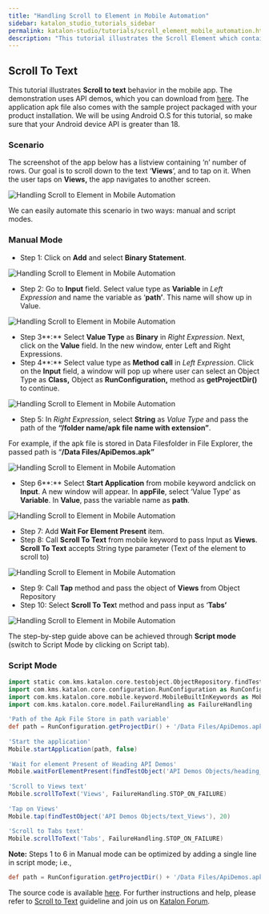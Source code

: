 ```yaml
---
title: "Handling Scroll to Element in Mobile Automation"
sidebar: katalon_studio_tutorials_sidebar
permalink: katalon-studio/tutorials/scroll_element_mobile_automation.html
description: "This tutorial illustrates the Scroll Element which contains the given text in the mobile automation via a sample project in Katalon Studio."
---
```

Scroll To Text
--------------

This tutorial illustrates **Scroll to text** behavior in the mobile app. The demonstration uses API demos, which you can download from [here](https://github.com/katalon-studio/katalon-mobile-automation/blob/master/Data%20Files/ApiDemos.apk). The application apk file also comes with the sample project packaged with your product installation. We will be using Android O.S for this tutorial, so make sure that your Android device API is greater than 18.

### Scenario

The screenshot of the app below has a listview containing ‘n’ number of rows. Our goal is to scroll down to the text ‘**Views**‘, and to tap on it. When the user taps on **Views,** the app navigates to another screen.

![Handling Scroll to Element in Mobile Automation](../../images/katalon-studio/tutorials/scroll_element_mobile_automation/Handling-Scroll-to-Element-in-Mobile-Automation.png)

We can easily automate this scenario in two ways: manual and script modes.

### Manual Mode

*   Step 1: Click on **Add** and select **Binary Statement**.

![Handling Scroll to Element in Mobile Automation ](../../images/katalon-studio/tutorials/scroll_element_mobile_automation/Handling-Scroll-to-Element-in-Mobile-Automation-1.png)

*   Step 2: Go to **Input** field. Select value type as **Variable** in _Left Expression_ and name the variable as ‘**path’**. This name will show up in Value.

![Handling Scroll to Element in Mobile Automation](../../images/katalon-studio/tutorials/scroll_element_mobile_automation/Handling-Scroll-to-Element-in-Mobile-Automation-2.png)

*   Step 3**:** Select **Value Type** as **Binary** in _Right Expression_. Next, click on the **Value** field. In the new window, enter Left and Right Expressions.
*   Step 4**:** Select value type as **Method call** in _Left Expression_. Click on the **Input** field, a window will pop up where user can select an Object Type as **Class,** Object as **RunConfiguration,** method as **getProjectDir()** to continue.

![Handling Scroll to Element in Mobile Automation](../../images/katalon-studio/tutorials/scroll_element_mobile_automation/Handling-Scroll-to-Element-in-Mobile-Automation-3.png)

*   Step 5: In _Right Expression_, select **String** as _Value Type_ and pass the path of the **“/folder name/apk file name with extension”**.

For example, if the apk file is stored in Data Filesfolder in File Explorer, the passed path is “**/Data Files/ApiDemos.apk”**

![Handling Scroll to Element in Mobile Automation](../../images/katalon-studio/tutorials/scroll_element_mobile_automation/Handling-Scroll-to-Element-in-Mobile-Automation-5.png)

*   Step 6**:** Select **Start Application** from mobile keyword andclick on **Input**. A new window will appear. In **appFile**, select ‘Value Type’ as **Variable**. In **Value**, pass the variable name as **path**.

![Handling Scroll to Element in Mobile Automation](../../images/katalon-studio/tutorials/scroll_element_mobile_automation/Handling-Scroll-to-Element-in-Mobile-Automation-6.png)

*   Step 7: Add **Wait For Element Present** item.
*   Step 8: Call **Scroll To Text** from mobile keyword to pass Input as **Views**. **Scroll To Text** accepts String type parameter (Text of the element to scroll to)

![Handling Scroll to Element in Mobile Automation](../../images/katalon-studio/tutorials/scroll_element_mobile_automation/Handling-Scroll-to-Element-in-Mobile-Automation-8.png)

*   Step 9: Call **Tap** method and pass the object of **Views** from Object Repository
*   Step 10: Select **Scroll To Tex**t method and pass input as ‘**Tabs’**

![Handling Scroll to Element in Mobile Automation](../../images/katalon-studio/tutorials/scroll_element_mobile_automation/Handling-Scroll-to-Element-in-Mobile-Automation-10.png)

The step-by-step guide above can be achieved through **Script mode** (switch to Script Mode by clicking on Script tab).

### Script Mode

```groovy
import static com.kms.katalon.core.testobject.ObjectRepository.findTestObject
import com.kms.katalon.core.configuration.RunConfiguration as RunConfiguration
import com.kms.katalon.core.mobile.keyword.MobileBuiltInKeywords as Mobile
import com.kms.katalon.core.model.FailureHandling as FailureHandling
 
'Path of the Apk File Store in path variable'
def path = RunConfiguration.getProjectDir() + '/Data Files/ApiDemos.apk'
 
'Start the application'
Mobile.startApplication(path, false)
 
'Wait for element Present of Heading API Demos'
Mobile.waitForElementPresent(findTestObject('API Demos Objects/heading_API_Demos'), 45)
 
'Scroll to Views text'
Mobile.scrollToText('Views', FailureHandling.STOP_ON_FAILURE)
 
'Tap on Views'
Mobile.tap(findTestObject('API Demos Objects/text_Views'), 20)
 
'Scroll to Tabs text'
Mobile.scrollToText('Tabs', FailureHandling.STOP_ON_FAILURE)

```

**Note:** Steps 1 to 6 in Manual mode can be optimized by adding a single line in script mode; i.e.,

```groovy
def path = RunConfiguration.getProjectDir() + '/Data Files/ApiDemos.apk'

```

The source code is available [here](https://github.com/katalon-studio/katalon-mobile-automation). For further instructions and help, please refer to [Scroll to Text](https://docs.katalon.com/display/KD/%5BMobile%5D+Scroll+To+Text) guideline and join us on [Katalon Forum](http://forum.katalon.com/).